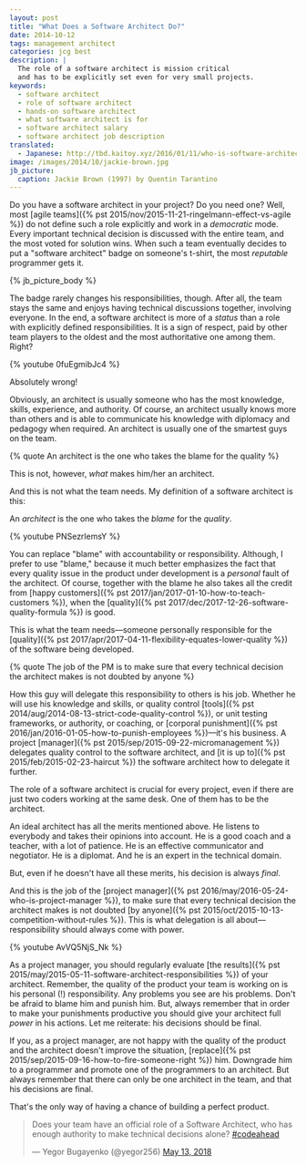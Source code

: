 ```yaml
---
layout: post
title: "What Does a Software Architect Do?"
date: 2014-10-12
tags: management architect
categories: jcg best
description: |
  The role of a software architect is mission critical
  and has to be explicitly set even for very small projects.
keywords:
  - software architect
  - role of software architect
  - hands-on software architect
  - what software architect is for
  - software architect salary
  - software architect job description
translated:
  - Japanese: http://tbd.kaitoy.xyz/2016/01/11/who-is-software-architect/
image: /images/2014/10/jackie-brown.jpg
jb_picture:
  caption: Jackie Brown (1997) by Quentin Tarantino
---
```


Do you have a software architect in your project? Do you need one?
Well, most [agile teams]({% pst 2015/nov/2015-11-21-ringelmann-effect-vs-agile %})
do not define such a role explicitly and
work in a _democratic_ mode. Every important technical decision
is discussed with the entire team, and the most voted for solution wins.
When such a team eventually decides to put a "software architect" badge
on someone's t-shirt, the most _reputable_ programmer gets it.

<!--more-->

{% jb_picture_body %}

The badge rarely changes his responsibilities, though. After all,
the team stays the same and enjoys having technical discussions together,
involving everyone. In the end, a software architect is more of
a _status_ than a role with explicitly defined responsibilities. It is
a sign of respect, paid by other team players to the oldest and the
most authoritative one among them. Right?

{% youtube 0fuEgmibJc4 %}

Absolutely wrong!

Obviously, an architect is usually someone who
has the most knowledge, skills, experience, and authority. Of course,
an architect usually knows more than others and is able to communicate
his knowledge with diplomacy and pedagogy when required. An architect is usually
one of the smartest guys on the team.

{% quote An architect is the one who takes the blame for the quality %}

This is not, however, _what_ makes him/her an architect.

And this is not what the team needs. My definition of a software architect
is this:

An _architect_ is the one who takes the _blame_ for the _quality_.

{% youtube PNSezrlemsY %}

You can replace "blame" with accountability or responsibility. Although,
I prefer to use "blame," because it much better emphasizes the fact that
every quality issue in the product under development is a _personal_
fault of the architect. Of course, together with the blame he also
takes all the credit from
[happy customers]({% pst 2017/jan/2017-01-10-how-to-teach-customers %}),
when the [quality]({% pst 2017/dec/2017-12-26-software-quality-formula %}) is good.

This is what the team needs&mdash;someone personally responsible
for the [quality]({% pst 2017/apr/2017-04-11-flexibility-equates-lower-quality %}) of the software being developed.

{% quote The job of the PM is to make sure that every technical decision the architect makes is not doubted by anyone %}

How this guy will delegate this responsibility to others is his job. Whether
he will use his knowledge and skills, or quality control
[tools]({% pst 2014/aug/2014-08-13-strict-code-quality-control %}), or
unit testing frameworks, or authority, or coaching, or
[corporal punishment]({% pst 2016/jan/2016-01-05-how-to-punish-employees %})&mdash;it's his business.
A project
[manager]({% pst 2015/sep/2015-09-22-micromanagement %}) delegates quality control to the software architect,
and [it is up to]({% pst 2015/feb/2015-02-23-haircut %})
the software architect how to delegate it further.

The role of a software architect is crucial for every project,
even if there are just two coders working at the same desk. One of
them has to be the architect.

An ideal architect has all the merits mentioned above. He listens
to everybody and takes their opinions into account. He is a good coach and a teacher,
with a lot of patience. He is an effective communicator
and negotiator. He is a diplomat. And he is an expert in the technical domain.

But, even if he doesn't have all these merits, his decision is always _final_.

And this is the job of the
[project manager]({% pst 2016/may/2016-05-24-who-is-project-manager %}),
to make sure that every
technical decision the architect makes is not doubted
[by anyone]({% pst 2015/oct/2015-10-13-competition-without-rules %}). This is
what delegation is all about&mdash;responsibility should always come with power.

{% youtube AvVQ5NjS_Nk %}

As a project manager, you should regularly evaluate
[the results]({% pst 2015/may/2015-05-11-software-architect-responsibilities %})
of your architect. Remember, the quality of the product your team
is working on is his personal (!) responsibility.
Any problems you see are his problems.
Don't be afraid to blame him and punish him. But, always remember that
in order to make your punishments productive you should give your
architect full _power_ in his actions. Let me reiterate: his decisions should be final.

If you, as a project manager, are not happy with the quality of the product
and the architect doesn't improve the situation,
[replace]({% pst 2015/sep/2015-09-16-how-to-fire-someone-right %})
him. Downgrade him
to a programmer and promote one of the programmers to an architect.
But always remember that there can only be one architect in the team,
and that his decisions are final.

That's the only way of having a chance of building a perfect product.

<blockquote class="twitter-tweet" data-lang="en"><p lang="en" dir="ltr">Does your team have an official role of a Software Architect, who has enough authority to make technical decisions alone? <a href="https://twitter.com/hashtag/codeahead?src=hash&amp;ref_src=twsrc%5Etfw">#codeahead</a></p>&mdash; Yegor Bugayenko (@yegor256) <a href="https://twitter.com/yegor256/status/995545586983161856?ref_src=twsrc%5Etfw">May 13, 2018</a></blockquote>
<script async src="https://platform.twitter.com/widgets.js" charset="utf-8"></script>
